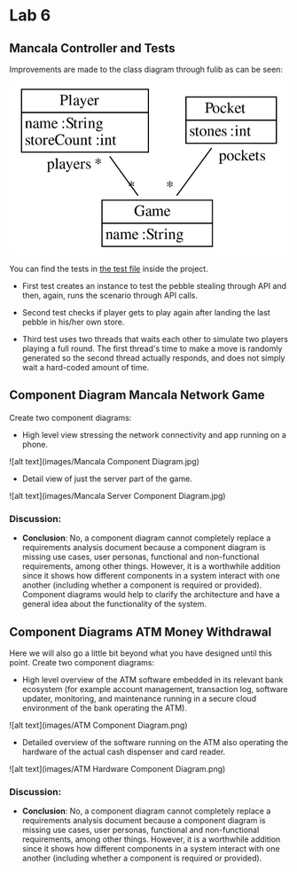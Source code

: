 # Lab 6

## Mancala Controller and Tests

Improvements are made to the class diagram through fulib as can be seen:

![class diagram](images/MancalaClassDiagram.png)

You can find the tests in [the test file](task1Codes/src/test/java/MancalaTest.java) inside the project.

- First test creates an instance to test the pebble stealing through API and then, again, runs the scenario through API calls. 

- Second test checks if player gets to play again after landing the last pebble in his/her own store.

- Third test uses two threads that waits each other to simulate two players playing a full round. The first thread's time to make a move is randomly generated so the second thread actually responds, and does not simply wait a hard-coded amount of time.

## Component Diagram Mancala Network Game

#### 
Create two component diagrams:
- High level view stressing the network connectivity and app running on a phone.

![alt text](images/Mancala Component Diagram.jpg)
- Detail view of just the server part of the game.

![alt text](images/Mancala Server Component Diagram.jpg)

### Discussion:
- **Conclusion**: No, a component diagram cannot completely replace a requirements analysis document because a component diagram is missing use cases, user personas, functional and non-functional requirements, among other things. However, it is a worthwhile addition since it shows how different components in a system interact with one another (including whether a component is required or provided). Component diagrams would help to clarify the architecture and have a general idea about the functionality of the system.

## Component Diagrams ATM Money Withdrawal

Here we will also go a little bit beyond what you have designed until this point.
Create two component diagrams:

- High level overview of the ATM software embedded in its relevant bank ecosystem (for example account management, transaction log, software updater, monitoring, and maintenance running in a secure cloud environment of the bank operating the ATM).

![alt text](images/ATM Component Diagram.png)

- Detailed overview of the software running on the ATM also operating the hardware of the actual cash dispenser and card reader.

![alt text](images/ATM Hardware Component Diagram.png)

### Discussion:
- **Conclusion**: No, a component diagram cannot completely replace a requirements analysis document because a component diagram is missing use cases, user personas, functional and non-functional requirements, among other things. However, it is a worthwhile addition since it shows how different components in a system interact with one another (including whether a component is required or provided).
